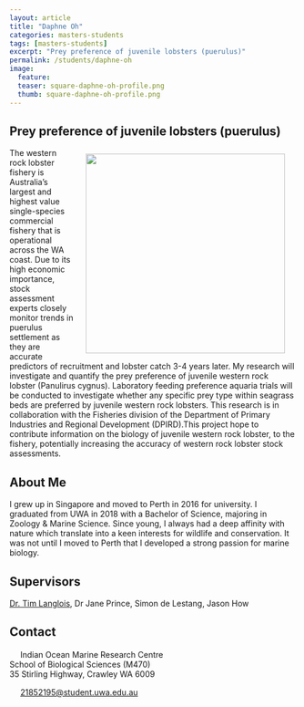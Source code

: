 ```yaml
---
layout: article
title: "Daphne Oh"
categories: masters-students
tags: [masters-students]
excerpt: "Prey preference of juvenile lobsters (puerulus)"
permalink: /students/daphne-oh
image:
  feature: 
  teaser: square-daphne-oh-profile.png
  thumb: square-daphne-oh-profile.png
---
```

## Prey preference of juvenile lobsters (puerulus)
<img src='/images/square-daphne-oh-profile.png' align='right' width="350" hspace="20" vspace="10">
The western rock lobster fishery is Australia’s largest and highest value single-species commercial fishery that is operational across the WA coast. Due to its high economic importance, stock assessment experts closely monitor trends in puerulus settlement as they are accurate predictors of recruitment and lobster catch 3-4 years later. My research will investigate and quantify the prey preference of juvenile western rock lobster (Panulirus cygnus). Laboratory feeding preference aquaria trials will be conducted to investigate whether any specific prey type within seagrass beds are preferred by juvenile western rock lobsters. This research is in collaboration with the Fisheries division of the Department of Primary Industries and Regional Development (DPIRD).This project hope to contribute information on the biology of juvenile western rock lobster, to the fishery, potentially increasing the accuracy of western rock lobster stock assessments. 

## About Me
I grew up in Singapore and moved to Perth in 2016 for university. I graduated from UWA in 2018 with a Bachelor of Science, majoring in Zoology & Marine Science. Since young, I always had a deep affinity with nature which translate into a keen interests for wildlife and conservation. It was not until I moved to Perth that I developed a strong passion for marine biology.

## Supervisors
[Dr. Tim Langlois](https://uwamegfisheries.github.io/researchers/tim-langlois/ "Tim Langlois"), Dr Jane Prince, Simon de Lestang, Jason How

## Contact
<img src='/images/icons/building-regular.svg' width="15px"> Indian Ocean Marine Research Centre <br>
School of Biological Sciences (M470)<br>
35 Stirling Highway, Crawley WA 6009</p>

<img src='/images/icons/envelope-regular.svg' width="15px"> <a href="mailto:21852195@student.uwa.edu.au">21852195@student.uwa.edu.au</a><br>
